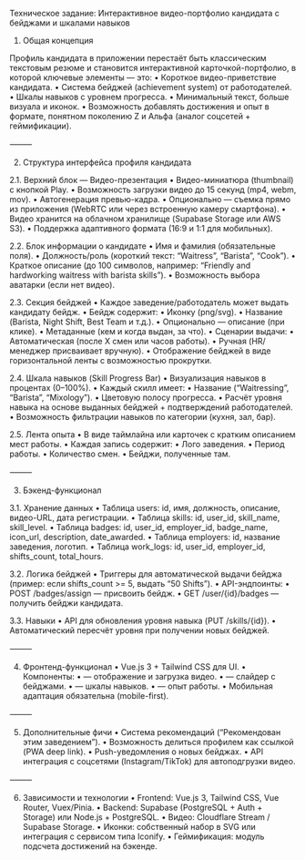 Техническое задание: Интерактивное видео-портфолио кандидата с бейджами и шкалами навыков

1. Общая концепция

Профиль кандидата в приложении перестаёт быть классическим текстовым резюме и становится интерактивной карточкой-портфолио, в которой ключевые элементы — это:
	•	Короткое видео-приветствие кандидата.
	•	Система бейджей (achievement system) от работодателей.
	•	Шкалы навыков с уровнем прогресса.
	•	Минимальный текст, больше визуала и иконок.
	•	Возможность добавлять достижения и опыт в формате, понятном поколению Z и Альфа (аналог соцсетей + геймификации).

⸻

2. Структура интерфейса профиля кандидата

2.1. Верхний блок — Видео-презентация
	•	Видео-миниатюра (thumbnail) с кнопкой Play.
	•	Возможность загрузки видео до 15 секунд (mp4, webm, mov).
	•	Автогенерация превью-кадра.
	•	Опционально — съемка прямо из приложения (WebRTC или через встроенную камеру смартфона).
	•	Видео хранится на облачном хранилище (Supabase Storage или AWS S3).
	•	Поддержка адаптивного формата (16:9 и 1:1 для мобильных).

2.2. Блок информации о кандидате
	•	Имя и фамилия (обязательные поля).
	•	Должность/роль (короткий текст: “Waitress”, “Barista”, “Cook”).
	•	Краткое описание (до 100 символов, например: “Friendly and hardworking waitress with barista skills”).
	•	Возможность выбора аватарки (если нет видео).

2.3. Секция бейджей
	•	Каждое заведение/работодатель может выдать кандидату бейдж.
	•	Бейдж содержит:
	•	Иконку (png/svg).
	•	Название (Barista, Night Shift, Best Team и т.д.).
	•	Опционально — описание (при клике).
	•	Метаданные (кем и когда выдан, за что).
	•	Сценарии выдачи:
	•	Автоматическая (после X смен или часов работы).
	•	Ручная (HR/менеджер присваивает вручную).
	•	Отображение бейджей в виде горизонтальной ленты с возможностью прокрутки.

2.4. Шкала навыков (Skill Progress Bar)
	•	Визуализация навыков в процентах (0–100%).
	•	Каждый скилл имеет:
	•	Название (“Waitressing”, “Barista”, “Mixology”).
	•	Цветовую полосу прогресса.
	•	Расчёт уровня навыка на основе выданных бейджей + подтверждений работодателей.
	•	Возможность фильтрации навыков по категории (кухня, зал, бар).

2.5. Лента опыта
	•	В виде таймлайна или карточек с кратким описанием мест работы.
	•	Каждая запись содержит:
	•	Лого заведения.
	•	Период работы.
	•	Количество смен.
	•	Бейджи, полученные там.

⸻

3. Бэкенд-функционал

3.1. Хранение данных
	•	Таблица users: id, имя, должность, описание, видео-URL, дата регистрации.
	•	Таблица skills: id, user_id, skill_name, skill_level.
	•	Таблица badges: id, user_id, employer_id, badge_name, icon_url, description, date_awarded.
	•	Таблица employers: id, название заведения, логотип.
	•	Таблица work_logs: id, user_id, employer_id, shifts_count, total_hours.

3.2. Логика бейджей
	•	Триггеры для автоматической выдачи бейджа (пример: если shifts_count >= 5, выдать “50 Shifts”).
	•	API-эндпоинты:
	•	POST /badges/assign — присвоить бейдж.
	•	GET /user/{id}/badges — получить бейджи кандидата.

3.3. Навыки
	•	API для обновления уровня навыка (PUT /skills/{id}).
	•	Автоматический пересчёт уровня при получении новых бейджей.

⸻

4. Фронтенд-функционал
	•	Vue.js 3 + Tailwind CSS для UI.
	•	Компоненты:
	•	<VideoProfile /> — отображение и загрузка видео.
	•	<BadgeCarousel /> — слайдер с бейджами.
	•	<SkillBar /> — шкалы навыков.
	•	<ExperienceTimeline /> — опыт работы.
	•	Мобильная адаптация обязательна (mobile-first).

⸻

5. Дополнительные фичи
	•	Система рекомендаций (“Рекомендован этим заведением”).
	•	Возможность делиться профилем как ссылкой (PWA deep link).
	•	Push-уведомления о новых бейджах.
	•	API интеграция с соцсетями (Instagram/TikTok) для автоподгрузки видео.

⸻

6. Зависимости и технологии
	•	Frontend: Vue.js 3, Tailwind CSS, Vue Router, Vuex/Pinia.
	•	Backend: Supabase (PostgreSQL + Auth + Storage) или Node.js + PostgreSQL.
	•	Видео: Cloudflare Stream / Supabase Storage.
	•	Иконки: собственный набор в SVG или интеграция с сервисом типа Iconify.
	•	Геймификация: модуль подсчета достижений на бэкенде.